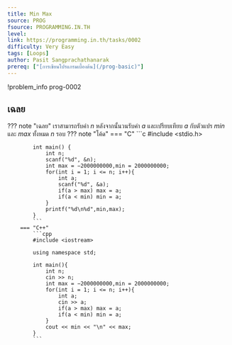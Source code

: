 ```yaml
---
title: Min Max
source: PROG
fsource: PROGRAMMING.IN.TH
level:
link: https://programming.in.th/tasks/0002
difficulty: Very Easy
tags: [Loops]
author: Pasit Sangprachathanarak
prereq: ["[การเขียนโปรแกรมเบื้องต้น](/prog-basic)"]
---
```


!problem_info prog-0002

## เฉลย

??? note "เฉลย"
    เราสามารถรับค่า $n$ หลังจากนั้นวนรับค่า $a$ และเปรียบเทียบ $a$ กับตัวแปร $min$ และ $max$ ทั้งหมด $n$ รอบ
    ??? note "โค้ด"
        === "C"
            ```c
            #include <stdio.h>

            int main() {
                int n;
                scanf("%d", &n);
                int max = −2000000000,min = 2000000000;
                for(int i = 1; i <= n; i++){
                    int a;
                    scanf("%d", &a);
                    if(a > max) max = a;
                    if(a < min) min = a;
                }
                printf("%d\n%d",min,max);
            }
            ```
        === "C++"
            ```cpp
            #include <iostream>

            using namespace std;

            int main(){
                int n;
                cin >> n;
                int max = −2000000000,min = 2000000000;
                for(int i = 1; i <= n; i++){
                    int a;
                    cin >> a;
                    if(a > max) max = a;
                    if(a < min) min = a;
                }
                cout << min << "\n" << max;
            }
            ```
